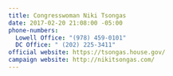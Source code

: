 ```yaml
---
title: Congresswoman Niki Tsongas
date: 2017-02-20 21:08:00 -05:00
phone-numbers:
  Lowell Office: "(978) 459-0101"
  DC Office: " (202) 225-3411"
official website: https://tsongas.house.gov/
campaign website: http://nikitsongas.com/
---
```


